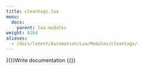 ```yaml
---
title: cleantags.lua
menu:
  docs:
    parent: lua-modules
weight: 6264
aliases:
  - /docs/latest/Automation/Lua/Modules/cleantags/
---
```


{{<todo>}}Write documentation {{</todo>}}

